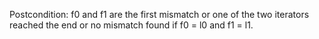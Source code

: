 Postcondition: f0 and f1 are the first mismatch or 
one of the two iterators reached the end or
no mismatch found if f0 = l0 and f1 = l1. 